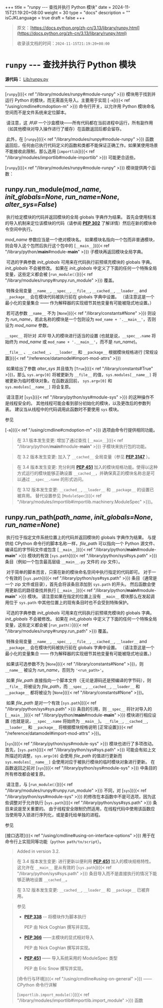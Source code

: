 +++
title = "runpy --- 查找并执行 Python 模块"
date = 2024-11-15T21:19:20+08:00
weight = 30
type = "docs"
description = ""
isCJKLanguage = true
draft = false
+++

> 原文：[https://docs.python.org/zh-cn/3.13/library/runpy.html](https://docs.python.org/zh-cn/3.13/library/runpy.html)
>
> 收录该文档的时间：`2024-11-15T21:19:20+08:00`

# `runpy` --- 查找并执行 Python 模块

**源代码：** [Lib/runpy.py](https://github.com/python/cpython/tree/3.13/Lib/runpy.py)

------

[`runpy`]({{< ref "/library/modules/runpy#module-runpy" >}}) 模块用于找到并运行 Python 的模块，而无需首先导入。主要用于实现 [`-m`]({{< ref "/using/cmdline#cmdoption-m" >}}) 命令行开关，以允许用 Python 模块命名空间而不是文件系统来定位脚本。

​	请注意，这 *并非* 一个沙盒模块——所有代码都在当前进程中运行，所有副作用（如其他模块对导入操作进行了缓存）在函数返回后都会留存。

​	此外，在 [`runpy`]({{< ref "/library/modules/runpy#module-runpy" >}}) 函数返回后，任何由已执行代码定义的函数和类都不能保证正确工作。如果某使用场景不能接收此限制，那么选用 [`importlib`]({{< ref "/library/modules/importlib#module-importlib" >}}) 可能更合适些。

[`runpy`]({{< ref "/library/modules/runpy#module-runpy" >}}) 模块提供两个函数：

## runpy.**run_module**(*mod_name*, *init_globals=None*, *run_name=None*, *alter_sys=False*)

​	执行给定模块的代码并返回模块的全局 globals 字典作为结果。 首先会使用标准的导入机制来定位该模块的代码（请参阅 [**PEP 302**](https://peps.python.org/pep-0302/) 了解详情）然后在新的模块命令空间中执行。

*mod_name* 参数应当是一个绝对模块名。 如果模块名指向一个包而非普通模块，则会导入这个包然后执行这个包中的 [`__main__`]({{< ref "/library/python/__main__#module-__main__" >}}) 子模块再返回模块全局字典。

​	可选的字典参数 *init_globals* 可用来在代码执行前预填充模块的 globals 字典。 *init_globals* 不会被修改。 如果在 *init_globals* 中定义了下面的任何一个特殊全局变量，这些定义都会被 [`run_module()`]({{< ref "/library/modules/runpy#runpy.run_module" >}}) 覆盖。

​	特殊全局变量 `__name__`, `__spec__`, `__file__`, `__cached__`, `__loader__` and `__package__` 会在模块代码被执行前在 globals 字典中设置。 （请注意这是一个最小化的变量集合 —— 作为解释器的实现细节其他变量有可能被隐式地设置。）

​	若可选参数 `__name__` 不为 [`None`]({{< ref "/library/constants#None" >}}) 则设为 *run_name*，若此名称的模块是一个包则设为 `mod_name + '.__main__'`，否则设为 *mod_name* 参数。

`__spec__` 将针对 *实际* 导入的模块进行适当的设置 (也就是说，`__spec__.name` 将始终为 *mod_name* 或 `mod_name + '.__main__'`，而不是 *run_name*)。

`__file__` 、`__cached__`、 `__loader__` 和 `__package__` 根据模块规格进行 [常规设置]({{< ref "/reference/datamodel#import-mod-attrs" >}})

​	如果给出了参数 *alter_sys* 并且值为 [`True`]({{< ref "/library/constants#True" >}})，那么 `sys.argv[0]` 将被更新为 `__file__` 的值，`sys.modules[__name__]` 将被更新为临时模块对象。在函数返回前， `sys.argv[0]` 和 `sys.modules[__name__]` 将会复原。

​	请注意对 [`sys`]({{< ref "/library/python/sys#module-sys" >}}) 的这种操作不是线程安全的。 其他线程可能会看到部分初始化的模块，以及更改后的参数列表。 建议当从线程中的代码调用此函数时不要使用 `sys` 模块。

​参见
 

[`-m`]({{< ref "/using/cmdline#cmdoption-m" >}}) 选项由命令行提供相同功能。

> 在 3.1 版本发生变更: 增加了通过查找 [`__main__`]({{< ref "/library/python/__main__#module-__main__" >}}) 子模块来执行包的功能。

> 在 3.2 版本发生变更: 加入了 `__cached__` 全局变量（参见 [**PEP 3147**](https://peps.python.org/pep-3147/) ）。

> 在 3.4 版本发生变更: 充分利用 [**PEP 451**](https://peps.python.org/pep-0451/) 加入的模块规格功能。使得以这种方式运行的模块能够正确设置 `__cached__`，并确保真正的模块名称总是可以通过 `__spec__.name` 的形式访问。

> 在 3.12 版本发生变更: `__cached__`, `__loader__` 和 `__package__` 的设置已被弃用。 替代设置参见 [`ModuleSpec`]({{< ref "/library/modules/importlib#importlib.machinery.ModuleSpec" >}})。

## runpy.**run_path**(*path_name*, *init_globals=None*, *run_name=None*)

​	执行位于指定文件系统位置上的代码并返回模块的 globals 字典作为结果。 与提供给 CPython 命令行的脚本名称一样，*file_path* 可以指向一个 Python 源文件、编译后的字节码文件或包含 [`__main__`]({{< ref "/library/python/__main__#module-__main__" >}}) 模块的有效 [`sys.path`]({{< ref "/library/python/sys#sys.path" >}}) 条目（例如一个包含最高层级 `__main__.py` 文件的 zip 文件）。

​	对于简单的脚本而言，只需在新的模块命名空间中执行指定的代码即可。 对于一个有效的 [`sys.path`]({{< ref "/library/python/sys#sys.path" >}}) 条目（通常是一个 zip 文件或目录），首先会将该条目添加到 `sys.path` 的开头。 然后函数会使用更新后的路径查找并执行 [`__main__`]({{< ref "/library/python/__main__#module-__main__" >}}) 模块。 请注意如果在指定的位置上没有 `__main__` 模块那么在发起调用位于 `sys.path` 中其他位置上的现有条目时也不会受到特殊保护。

​	可选的字典参数 *init_globals* 可用来在代码执行前预填充模块的 globals 字典。 *init_globals* 不会被修改。 如果在 *init_globals* 中定义了下面的任何一个特殊全局变量，这些定义都会被 [`run_path()`]({{< ref "/library/modules/runpy#runpy.run_path" >}}) 覆盖。

​	特殊全局变量 `__name__`, `__spec__`, `__file__`, `__cached__`, `__loader__` and `__package__` 会在模块代码被执行前在 globals 字典中设置。 （请注意这是一个最小化的变量集合 —— 作为解释器的实现细节其他变量有可能被隐式地设置。）

​	如果该可选参数不为 [`None`]({{< ref "/library/constants#None" >}})，则 `__name__` 被设为 *run_name*，否则为 `'<run_path>'`。

​	如果 *file_path* 直接指向一个脚本文件（无论是源码还是预编译的字节码），则 `__file__` 将被设为 *file_path*，而 `__spec__`, `__cached__`, `__loader__` 和 `__package__` 都将被设为 [`None`]({{< ref "/library/constants#None" >}})。

​	如果 *file_path* 是对一个有效 [`sys.path`]({{< ref "/library/python/sys#sys.path" >}}) 条目的引用，则 `__spec__` 将针对导入的 [`__main__`]({{< ref "/library/python/__main__#module-__main__" >}}) 模块进行相应设置 (也就是说，`__spec__.name` 将始终为 `__main__`)。 `__file__`, `__cached__`, `__loader__` 和 `__package__` 将根据模块规格说明 [正常设置]({{< ref "/reference/datamodel#import-mod-attrs" >}})。

[`sys`]({{< ref "/library/python/sys#module-sys" >}}) 模块也进行了多项改动。 首先，[`sys.path`]({{< ref "/library/python/sys#sys.path" >}}) 可能会有如上文所描述的调整，`sys.argv[0]` 会使用 *file_path* 的值进行更新而 `sys.modules[__name__]` 会使用对应于被执行模块的临时模块对象进行更新。 在函数返回之前对 [`sys`]({{< ref "/library/python/sys#module-sys" >}}) 中条目的所有修改都会被复原。

​	请注意，与 [`run_module()`]({{< ref "/library/modules/runpy#runpy.run_module" >}}) 不同，对 [`sys`]({{< ref "/library/python/sys#module-sys" >}}) 的修改在本函数中不是可选项，因为这些调整对于允许执行 [`sys.path`]({{< ref "/library/python/sys#sys.path" >}}) 条目来说是至关重要的。 由于线程安全限制仍然适用，在线程代码中使用该函数应当使用导入锁进行序列化，或是委托给单独的进程。

​参见
 

[接口选项]({{< ref "/using/cmdline#using-on-interface-options" >}}) 用于在命令行上实现同等功能（`python path/to/script`）。

> Added in version 3.2.
>

> 在 3.4 版本发生变更: 进行更新以便利用 [**PEP 451**](https://peps.python.org/pep-0451/) 加入的模块规格特性。 这允许在 `__main__` 是从有效的 [`sys.path`]({{< ref "/library/python/sys#sys.path" >}}) 条目导入而不是直接执行的情况下能够正确地设置 `__cached__`。

> 在 3.12 版本发生变更: `__cached__`, `__loader__` 和 `__package__` 已被弃用。

> 参见
>
> 
>
> - [**PEP 338**](https://peps.python.org/pep-0338/) -- 将模块作为脚本执行
>
>   PEP 由 Nick Coghlan 撰写并实现。
>
> - [**PEP 366**](https://peps.python.org/pep-0366/) ——主模块的显式相对导入
>
>   PEP 由 Nick Coghlan 撰写并实现。
>
> - [**PEP 451**](https://peps.python.org/pep-0451/) —— 导入系统采用的 ModuleSpec 类型
>
>   PEP 由 Eric Snow 撰写并实现。
>
> [命令行与环境]({{< ref "/using/cmdline#using-on-general" >}}) —— CPython 命令行详解
>
> [`importlib.import_module()`]({{< ref "/library/modules/importlib#importlib.import_module" >}}) 函数
